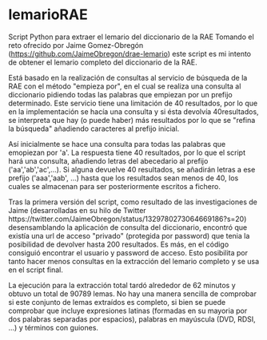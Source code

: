 # lemarioRAE
Script Python para extraer el lemario del diccionario de la RAE
Tomando el reto ofrecido por Jaime Gomez-Obregón (https://github.com/JaimeObregon/drae-lemario) este script es mi intento de obtener el lemario completo del diccionario de la RAE.
<p>Está basado en la realización de consultas al servicio de búsqueda de la RAE con el método "empieza por", en el cual se realiza una consulta al diccionario pidiendo todas las palabras que empiezan por un prefijo determinado. Este servicio tiene una limitación de 40 resultados, por lo que en la implementación se hacía una consulta y si ésta devolvía 40resultados, se interpreta que hay (o puede haber) más resultados por lo que se "refina la búsqueda" añadiendo caracteres al prefijo inicial.
<p>Así inicialmente se hace una consulta para todas las palabras que emopiezan por 'a'. La respuesta tiene 40 resultados, por lo que el script hará una consulta, añadiendo letras del abecedario al prefijo ('aa','ab','ac',...). Si alguna devuelve 40 resultados, se añadirán letras a ese prefijo ('aaa','aab', ...) hasta que los resultados sean menos de 40, los cuales se almacenan para ser posteriormente escritos a fichero.
<p>Tras la primera versión del script, como resultado de las investigaciones de Jaime (desarrolladas en su hilo de Twitter https://twitter.com/JaimeObregon/status/1329780273064669186?s=20) desensamblando la aplicación de consulta del diccionario, encontró que existía una url de acceso "privado" (protegida por password) que tenia la posibilidad de devolver hasta 200 resultados. Es más, en el código consiguió encontrar el usuario y password de acceso. Esto posibilita por tanto hacer menos consultas en la extracción del lemario completo y se usa en el script final.
<p>La ejecución para la extracción total tardó alrededor de 62 minutos y obtuvo un total de 90789 lemas. No hay una manera sencilla de comprobar si este conjunto de lemas extraídos es completo, si bien se puede comprobar que incluye expresiones latinas (formadas en su mayoria por dos palabras separadas por espacios), palabras en mayúscula (DVD, RDSI, ...) y términos con guiones.
